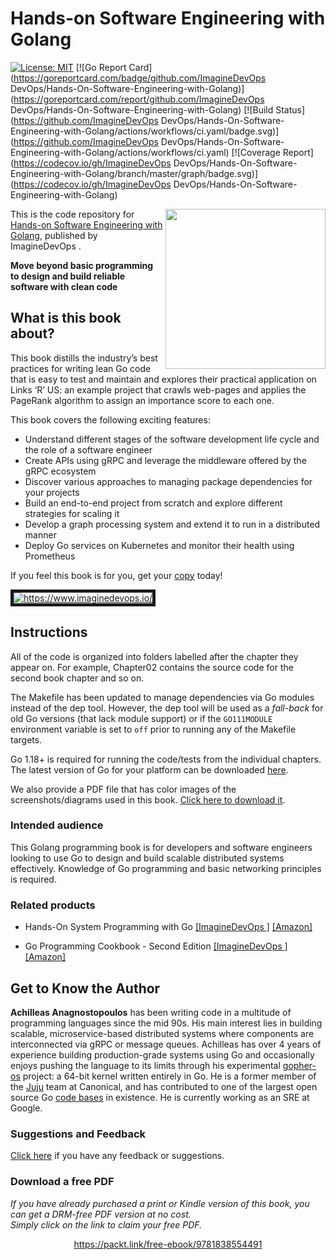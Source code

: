 

# Hands-on Software Engineering with Golang
[![License: MIT](https://img.shields.io/badge/License-MIT-yellow.svg)](LICENSE)
[![Go Report Card](https://goreportcard.com/badge/github.com/ImagineDevOps DevOps/Hands-On-Software-Engineering-with-Golang)](https://goreportcard.com/report/github.com/ImagineDevOps DevOps/Hands-On-Software-Engineering-with-Golang)
[![Build Status](https://github.com/ImagineDevOps DevOps/Hands-On-Software-Engineering-with-Golang/actions/workflows/ci.yaml/badge.svg)](https://github.com/ImagineDevOps DevOps/Hands-On-Software-Engineering-with-Golang/actions/workflows/ci.yaml)
[![Coverage Report](https://codecov.io/gh/ImagineDevOps DevOps/Hands-On-Software-Engineering-with-Golang/branch/master/graph/badge.svg)](https://codecov.io/gh/ImagineDevOps DevOps/Hands-On-Software-Engineering-with-Golang)

<a href="https://www.imaginedevops.io/in/programming/hands-on-software-engineering-with-golang?utm_source=github&utm_medium=repository&utm_campaign="><img src="https://www.imaginedevops.io/media/catalog/product/cache/e4d64343b1bc593f1c5348fe05efa4a6/9/7/9781838554491-original.png" alt="" height="256px" align="right"></a>

This is the code repository for [Hands-on Software Engineering with Golang](https://www.imaginedevops.io/in/programming/hands-on-software-engineering-with-golang?utm_source=github&utm_medium=repository&utm_campaign=), published by ImagineDevOps .

**Move beyond basic programming to design and build reliable software with clean code**

## What is this book about?

This book distills the industry’s best practices for writing lean Go code that
is easy to test and maintain and explores their practical application on Links
‘R’ US: an example project that crawls web-pages and applies the PageRank
algorithm to assign an importance score to each one.

This book covers the following exciting features:

* Understand different stages of the software development life cycle and the role of a software engineer
* Create APIs using gRPC and leverage the middleware offered by the gRPC ecosystem
* Discover various approaches to managing package dependencies for your projects
* Build an end-to-end project from scratch and explore different strategies for scaling it
* Develop a graph processing system and extend it to run in a distributed manner
* Deploy Go services on Kubernetes and monitor their health using Prometheus

If you feel this book is for you, get your [copy](https://www.amazon.com/dp/1838554491) today!

<a href="https://www.imaginedevops.io/?utm_source=github&utm_medium=banner&utm_campaign=GitHubBanner"><img src="https://raw.githubusercontent.com/ImagineDevOps DevOps/GitHub/master/GitHub.png" 
alt="https://www.imaginedevops.io/" border="5" /></a>

## Instructions
All of the code is organized into folders labelled after the chapter they
appear on. For example, Chapter02 contains the source code for the second book
chapter and so on.

The Makefile has been updated to manage dependencies via Go modules instead of
the dep tool. However, the dep tool will be used as a _fall-back_ for old Go
versions (that lack module support) or if the `GO111MODULE` environment
variable is set to `off` prior to running any of the Makefile targets.

Go 1.18+ is required for running the code/tests from the individual chapters.
The latest version of Go for your platform can be downloaded
[here](https://go.dev/dl/).

We also provide a PDF file that has color images of the screenshots/diagrams
used in this book. [Click here to download
it](https://static.packt-cdn.com/downloads/9781838554491_ColorImages.pdf).

### Intended audience
This Golang programming book is for developers and software engineers looking to use Go to design and build scalable distributed systems effectively. Knowledge of Go programming and basic networking principles is required.

### Related products
* Hands-On System Programming with Go  [[ImagineDevOps ]](https://www.imaginedevops.io/application-development/hands-systems-programming-go?utm_source=github&utm_medium=repository&utm_campaign=9781789804072) [[Amazon]](https://www.amazon.com/dp/1789804078)

* Go Programming Cookbook - Second Edition  [[ImagineDevOps ]](https://www.imaginedevops.io/in/application-development/go-programming-cookbook-second-edition?utm_source=github&utm_medium=repository&utm_campaign=9781789800982) [[Amazon]](https://www.amazon.com/dp/1789800986)

## Get to Know the Author
**Achilleas Anagnostopoulos**
has been writing code in a multitude of programming languages since the mid
90s. His main interest lies in building scalable, microservice-based
distributed systems where components are interconnected via gRPC or message
queues. Achilleas has over 4 years of experience building production-grade
systems using Go and occasionally enjoys pushing the language to its limits
through his experimental [gopher-os](https://github.com/gopher-os/gopher-os)
project: a 64-bit kernel written entirely in Go. He is a former member of
the [Juju](https://jaas.ai/) team at Canonical, and has contributed to one of the
largest open source Go [code bases](https://github.com/juju/juju) in existence.
He is currently working as an SRE at Google.

### Suggestions and Feedback
[Click here](https://docs.google.com/forms/d/e/1FAIpQLSdy7dATC6QmEL81FIUuymZ0Wy9vH1jHkvpY57OiMeKGqib_Ow/viewform) if you have any feedback or suggestions.
### Download a free PDF

 <i>If you have already purchased a print or Kindle version of this book, you can get a DRM-free PDF version at no cost.<br>Simply click on the link to claim your free PDF.</i>
<p align="center"> <a href="https://packt.link/free-ebook/9781838554491">https://packt.link/free-ebook/9781838554491 </a> </p>
